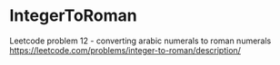 # IntegerToRoman
Leetcode problem 12 - converting arabic numerals to roman numerals https://leetcode.com/problems/integer-to-roman/description/
